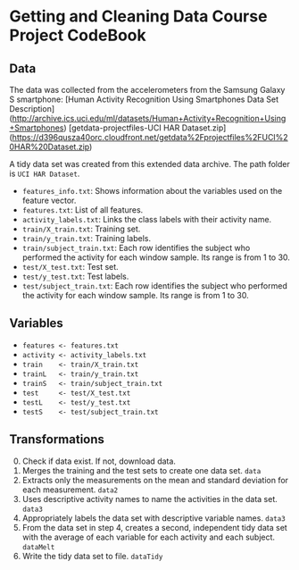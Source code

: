 # Getting and Cleaning Data Course Project CodeBook

## Data
The data was collected from the accelerometers from the Samsung Galaxy S smartphone:
[Human Activity Recognition Using Smartphones Data Set Description] (http://archive.ics.uci.edu/ml/datasets/Human+Activity+Recognition+Using+Smartphones)
[getdata-projectfiles-UCI HAR Dataset.zip] (https://d396qusza40orc.cloudfront.net/getdata%2Fprojectfiles%2FUCI%20HAR%20Dataset.zip)

A tidy data set was created from this extended data archive. The path folder is `UCI HAR Dataset`.

* `features_info.txt`: Shows information about the variables used on the feature vector.
* `features.txt`: List of all features.
* `activity_labels.txt`: Links the class labels with their activity name.
* `train/X_train.txt`: Training set.
* `train/y_train.txt`: Training labels.
* `train/subject_train.txt`: Each row identifies the subject who performed the activity for each window sample. Its range is from 1 to 30.
* `test/X_test.txt`: Test set.
* `test/y_test.txt`: Test labels.
* `test/subject_train.txt`: Each row identifies the subject who performed the activity for each window sample. Its range is from 1 to 30.

## Variables
* `features <- features.txt`
* `activity <- activity_labels.txt`
* `train    <- train/X_train.txt`
* `trainL   <- train/y_train.txt`
* `trainS   <- train/subject_train.txt`
* `test     <- test/X_test.txt`
* `testL    <- test/y_test.txt`
* `testS    <- test/subject_train.txt`

## Transformations
0) Check if data exist. If not, download data.
1) Merges the training and the test sets to create one data set.
   `data`
2) Extracts only the measurements on the mean and standard deviation for each measurement. 
   `data2`
3) Uses descriptive activity names to name the activities in the data set.
   `data3`
4) Appropriately labels the data set with descriptive variable names. 
   `data3`
5) From the data set in step 4, creates a second, independent tidy data set with the average of each variable for each activity and each subject.
   `dataMelt`
6) Write the tidy data set to file.
   `dataTidy`



